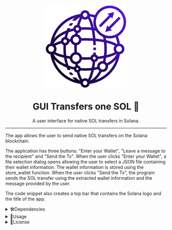 <div align="center">

  ![icon](src/icon.png)

  <h1>GUI Transfers one SOL 🌟

</h1>

  A user interface for native SOL transfers in Solana.

</div>

---

The app allows the user to send native SOL transfers on the Solana blockchain.

The application has three buttons: "Enter your Wallet", "Leave a message to the recipient" and "Send the Tx". When the user clicks "Enter your Wallet", a file selection dialog opens allowing the user to select a JSON file containing their wallet information. The wallet information is stored using the store_wallet function. When the user clicks "Send the Tx", the program sends the SOL transfer using the extracted wallet information and the message provided by the user.

The code snippet also creates a top bar that contains the Solana logo and the title of the app.

<details>
<summary>🛠️Dependencies</summary>

<br>

Here are the dependencies used in this application:

| Dependencie   | Version  | Description                         |
| --------- | -------- | ----------------------------------- |
| fltk     | 1.4.1    | A cross-platform graphical user interface toolkit used for building the user interface of the application.                      |
| transfer_one_sol | no-entrypoint feature | A Rust crate that provides functions for sending a native SOL transfer on the Solana blockchain. The no-entrypoint feature is used to exclude the entrypoint function that is not needed in this application. |
| shellexpand | 2.1.0 | A crate used for expanding tilde and environment variables in paths. |
| anchor-client | 0.26.0 | A Rust crate that provides a client for the Anchor framework used to interact with Solana programs |
| serde_json | 1.0.94 | A Rust crate that provides serialization and deserialization of JSON data. |
| serde | 1.0.158 | A framework used to derive serialization and deserialization implementations for Rust data structures. |
| tokio | 1.26.0 | A runtime for writing reliable asynchronous applications in Rust. It is used in this application to spawn a task for sending the SOL transfer asynchronously. |

</details>

<details>
<summary>🚀Usage</summary>

<br>

To run the application, run the following command:

```bash
cargo run --release
```
This will launch the application and allow you to start sending SOL transfers on the Solana blockchain.

---

![transfer-one-sol-gui](src/transfer-one-sol-gui.png)

---
<div align="center">
<h4>First, choose your wallet</h4>

![save_wallet](src/save_wallet.gif)

</div>

In the logic program the module exports a function called store_wallet that takes a Vec<u8> representing a new wallet and writes it to a JSON file named "src/wallet.json". The function first reads the existing wallet from the file, updates it with the new wallet, and then writes the updated wallet back to the file.

The Wallet struct is defined with a public wallet field of type Vec<u8>. This struct is derived from the Debug, Deserialize, and Serialize traits provided by the serde library. These traits enable serialization and deserialization of the Wallet struct to and from JSON format.

<div align="center">

<h4>Leave a message to the recipient</h4>

![save_wallet](src/message.gif)

</div>

When using the Rust GUI developed with fltk.rs to send a native SOL transfer on the Solana blockchain, there is an option to leave a message for the transfer recipient. It's important to note that this message will be stored on the Solana blockchain as part of the transaction, which means it will be publicly accessible to anyone who has access to the blockchain.

It's important to be careful when writing messages on the Solana blockchain, and carefully consider what information you want to share publicly.

<div align="center">

<h4>Send SOL to the recipient</h4>

![send_sol](src/send_sol.gif)

</div>

After sending SOL, the application will display a message with the corresponding transaction information. To verify that the transfer was successful, you can go to any Solana transaction explorer and check that the SOL has been correctly sent to the recipient. It is important to note that the transaction may take a few minutes to be confirmed and added to the Solana blockchain, so it is recommended to wait a bit before checking its status. Additionally, it is important to verify that the recipient's address is correct before making the transaction to avoid any errors or loss of funds.

</details>

<details>
<summary>📜License</summary>

<br>


This project is licensed under the Apache License, Version 2.0 (the "License"). You may not use this file except in compliance with the License. You may obtain a copy of the License at:

http://www.apache.org/licenses/LICENSE-2.0

Unless required by applicable law or agreed to in writing, software distributed under the License is distributed on an "AS IS" BASIS, WITHOUT WARRANTIES OR CONDITIONS OF ANY KIND, either express or implied. See the License for the specific language governing permissions and limitations under the License.

<div align="center">

![license](license.png)

</div>

</details>
